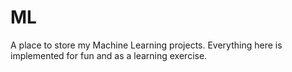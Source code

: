 # ML

A place to store my Machine Learning projects. Everything here is implemented for fun and as a learning exercise.